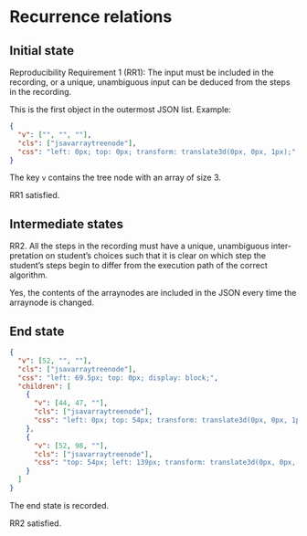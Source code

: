 # Recurrence relations

## Initial state

Reproducibility Requirement 1 (RR1):
The input must be included in the recording, or a unique, unambiguous
input can be deduced from the steps in the recording.

This is the first object in the outermost JSON list. Example:

```json
{
  "v": ["", "", ""],
  "cls": ["jsavarraytreenode"],
  "css": "left: 0px; top: 0px; transform: translate3d(0px, 0px, 1px);"
}
```

The key `v` contains the tree node with an array of size 3. 

RR1 satisfied.

## Intermediate states

RR2. All the steps in the recording must have a unique, unambiguous inter-
pretation on student’s choices such that it is clear on which step the student’s
steps begin to differ from the execution path of the correct algorithm.

Yes, the contents of the arraynodes are included in the JSON every time the arraynode
is changed.

## End state

```json
{
  "v": [52, "", ""],
  "cls": ["jsavarraytreenode"],
  "css": "left: 69.5px; top: 0px; display: block;",
  "children": [
    {
      "v": [44, 47, ""],
      "cls": ["jsavarraytreenode"],
      "css": "left: 0px; top: 54px; transform: translate3d(0px, 0px, 1px);"
    },
    {
      "v": [52, 98, ""],
      "cls": ["jsavarraytreenode"],
      "css": "top: 54px; left: 139px; transform: translate3d(0px, 0px, 1px); display: block;"
    }
  ]
}
```

The end state is recorded. 

RR2 satisfied.
